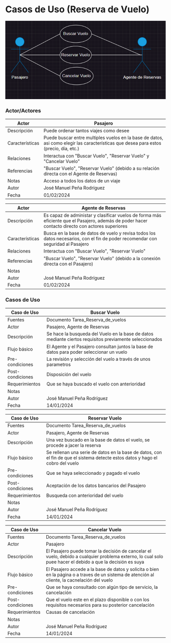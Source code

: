 # Casos de Uso (Reserva de Vuelo)

![alt text](image.png)

### Actor/Actores

|  Actor | Pasajero |
|---|---|
| Descripción  | Puede ordenar tantos viajes como desee  |
| Características  | Puede buscar entre multiples vuelos en la base de datos, asi como elegir las características que desea para estos (precio, día, etc.) |
| Relaciones | Interactua con "Buscar Vuelo", "Reservar Vuelo" y "Cancelar Vuelo" |
| Referencias | "Buscar Vuelo", "Reservar Vuelo" (debido a su relación directa con el Agente de Reservas) |   
| Notas | Acceso a todos los datos de un viaje |
| Autor  | José Manuel Peña Rodríguez |
|Fecha |01/02/2024 |

|  Actor | Agente de Reservas |
|---|---|
| Descripción  | Es capaz de administar y clasificar vuelos de forma más eficiente que el Pasajero, además de poder hacer contacto directo con actores superiores |
| Características  | Busca en la base de datos de vuelo y revisa todos los datos necesarios, con el fin de poder recomendar con seguridad al Pasajero |
| Relaciones | Interactua con "Buscar Vuelo", "Reservar Vuelo" |
| Referencias | "Buscar Vuelo", "Reservar Vuelo" (debido a la conexión directa con el Pasajero) |   
| Notas |  |
| Autor  | José Manuel Peña Rodríguez |
|Fecha | 01/02/2024 |


### Casos de Uso

|  Caso de Uso | Buscar Vuelo |
|---|---|
| Fuentes | Documento Tarea_Reserva_de_vuelos |
| Actor | Pasajero, Agente de Reservas |
| Descripción | Se hace la busqueda del Vuelo en la base de datos mediante ciertos requisitos previamente seleccionados |
| Flujo básico | El Agente y el Pasajero consultan juntos la base de datos para poder seleccionar un vuelo |
| Pre-condiciones | La revisión y selección del vuelo a través de unos parametros |  
| Post-condiciones | Disposición del vuelo |  
| Requerimientos | Que se haya buscado el vuelo con anterioridad |
| Notas | |
| Autor  | José Manuel Peña Rodríguez |
| Fecha | 14/01/2024 |

|  Caso de Uso | Reservar Vuelo |
|---|---|
| Fuentes | Documento Tarea_Reserva_de_vuelos |
| Actor | Pasajero, Agente de Reservas |
| Descripción | Una vez buscado en la base de datos el vuelo, se procede a jacer la reserva |
| Flujo básico | Se rellenan una serie de datos en la base de datos, con el fin de que el sistema detecte estos datos y hago el cobro del vuelo |
| Pre-condiciones | Que se haya seleccionado y pagado el vuelo |  
| Post-condiciones  | Aceptación de los datos bancarios del Pasajero |  
| Requerimientos | Busqueda con anterioridad del vuelo |
| Notas |   |
| Autor  | José Manuel Peña Rodríguez |
| Fecha | 14/01/2024 |

|  Caso de Uso | Cancelar Vuelo |
|---|---|
| Fuentes | Documento Tarea_Reserva_de_vuelos |
| Actor | Pasajero |
| Descripción | El Pasajero puede tomar la decisión de cancelar el vuelo, debido a cualquier problema externo, lo cual solo puee hacer el debido a que la decisión es suya  |
| Flujo básico | El Pasajero accede a la base de datos y solicita o bien en la página o a traves de un sistema de atención al cliente, la cacnelación del vuelo |
| Pre-condiciones | Que se haya consultado con algún tipo de servicio, la cancelación |  
| Post-condiciones  | Que el vuelo este en el plazo disponible o con los requisitos necesarios para su posterior cancelación  |  
| Requerimientos | Causas de cancelación |
| Notas |   |
| Autor  | José Manuel Peña Rodríguez |
| Fecha | 14/01/2024 | 